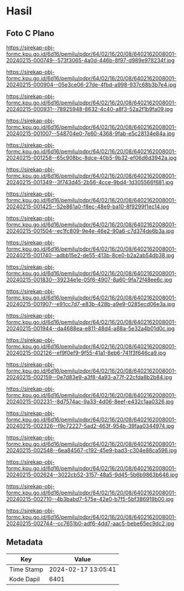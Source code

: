 # Hasil

## Foto C Plano

https://sirekap-obj-formc.kpu.go.id/6d16/pemilu/pdpr/64/02/16/20/08/6402162008001-20240215-000749--573f3065-4a0d-446b-8f97-d989e978234f.jpg

https://sirekap-obj-formc.kpu.go.id/6d16/pemilu/pdpr/64/02/16/20/08/6402162008001-20240215-000904--05e3ce06-27de-4fbd-a998-937c68b3b7e4.jpg

https://sirekap-obj-formc.kpu.go.id/6d16/pemilu/pdpr/64/02/16/20/08/6402162008001-20240215-000931--78925948-8632-4c40-a8f3-52a2f1b9fa09.jpg

https://sirekap-obj-formc.kpu.go.id/6d16/pemilu/pdpr/64/02/16/20/08/6402162008001-20240215-001007--548704e0-7e60-4368-9fab-e5c28134e84a.jpg

https://sirekap-obj-formc.kpu.go.id/6d16/pemilu/pdpr/64/02/16/20/08/6402162008001-20240215-001258--65c908bc-8dce-40b5-9b32-ef06d6d3942a.jpg

https://sirekap-obj-formc.kpu.go.id/6d16/pemilu/pdpr/64/02/16/20/08/6402162008001-20240215-001349--3f743d45-2b56-4cce-9bd4-1d305566f681.jpg

https://sirekap-obj-formc.kpu.go.id/6d16/pemilu/pdpr/64/02/16/20/08/6402162008001-20240215-001425--52e861a0-f8ec-48e9-ba10-8f9299f1ec14.jpg

https://sirekap-obj-formc.kpu.go.id/6d16/pemilu/pdpr/64/02/16/20/08/6402162008001-20240215-001504--ec1fc809-9e4e-46e2-90a6-c7d374de6b3a.jpg

https://sirekap-obj-formc.kpu.go.id/6d16/pemilu/pdpr/64/02/16/20/08/6402162008001-20240215-001740--adbb15e2-de55-413b-8ce0-b2a2ab54db38.jpg

https://sirekap-obj-formc.kpu.go.id/6d16/pemilu/pdpr/64/02/16/20/08/6402162008001-20240215-001830--39234e1e-05f6-4907-8a60-9fa72f48ee6c.jpg

https://sirekap-obj-formc.kpu.go.id/6d16/pemilu/pdpr/64/02/16/20/08/6402162008001-20240215-001907--e91cc7d7-e83b-428b-a9e9-0285ecd06e3a.jpg

https://sirekap-obj-formc.kpu.go.id/6d16/pemilu/pdpr/64/02/16/20/08/6402162008001-20240215-001944--da4688ea-e811-48d4-a88a-5e32a4b01d0c.jpg

https://sirekap-obj-formc.kpu.go.id/6d16/pemilu/pdpr/64/02/16/20/08/6402162008001-20240215-002126--ef9f0ef9-9f55-41a1-8eb6-741f3f646ca9.jpg

https://sirekap-obj-formc.kpu.go.id/6d16/pemilu/pdpr/64/02/16/20/08/6402162008001-20240215-002159--0e7d83e9-a3f8-4a93-a77f-22cfda8b2b84.jpg

https://sirekap-obj-formc.kpu.go.id/6d16/pemilu/pdpr/64/02/16/20/08/6402162008001-20240215-002231--8d7574ac-9a33-4d06-8eef-e432c1aa0326.jpg

https://sirekap-obj-formc.kpu.go.id/6d16/pemilu/pdpr/64/02/16/20/08/6402162008001-20240215-002326--f9c72227-5ad2-463f-954b-39faa0344974.jpg

https://sirekap-obj-formc.kpu.go.id/6d16/pemilu/pdpr/64/02/16/20/08/6402162008001-20240215-002548--6ea84567-c192-45e9-bad3-c304e88ca596.jpg

https://sirekap-obj-formc.kpu.go.id/6d16/pemilu/pdpr/64/02/16/20/08/6402162008001-20240215-002624--3022cb52-3157-48a5-9d45-5b6b9863b646.jpg

https://sirekap-obj-formc.kpu.go.id/6d16/pemilu/pdpr/64/02/16/20/08/6402162008001-20240215-002710--4b3babd7-575e-42e0-b7f5-5bf386919b00.jpg

https://sirekap-obj-formc.kpu.go.id/6d16/pemilu/pdpr/64/02/16/20/08/6402162008001-20240215-002744--cc7651b0-adf6-4dd7-aac5-bebe65ec9dc2.jpg


## Metadata

| Key        | Value               |
| ---------- | ------------------- |
| Time Stamp | 2024-02-17 13:05:41 |
| Kode Dapil | 6401                |



